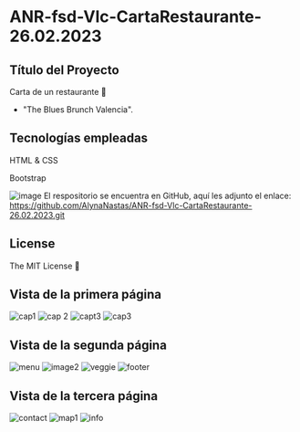 # ANR-fsd-Vlc-CartaRestaurante-26.02.2023
## Título del Proyecto
Carta de un restaurante :fork_and_knife:
- "The Blues Brunch Valencia".

## Tecnologías empleadas

HTML & CSS

Bootstrap


![image](https://user-images.githubusercontent.com/121962750/215277229-ec3606fa-3246-421a-8ab1-d7972c77b238.png)
El respositorio se encuentra en GitHub, aquí les adjunto el enlace: https://github.com/AlynaNastas/ANR-fsd-Vlc-CartaRestaurante-26.02.2023.git

## License

The MIT License :page_facing_up:

## Vista de la primera página


![cap1](https://user-images.githubusercontent.com/121962750/215278904-434e8e6f-1f7b-4935-9d38-788f30e6c576.png)
![cap 2](https://user-images.githubusercontent.com/121962750/215278909-c20065ea-3f8a-4181-b6f9-9b94d5e7bd10.png)
![capt3](https://user-images.githubusercontent.com/121962750/215278910-5ec018df-23c6-43fc-b47a-b3f7bc99f009.png)
![cap3](https://user-images.githubusercontent.com/121962750/215278912-55f25b65-ffd5-48d5-8c76-3a8c611317e7.png)

## Vista de la segunda página


![menu](https://user-images.githubusercontent.com/121962750/215279027-72d36740-3533-4f3d-b8af-41fdf5c21b0c.png)
![image2](https://user-images.githubusercontent.com/121962750/215279033-3627b728-9778-4587-9fe2-a1014c6dee87.png)
![veggie](https://user-images.githubusercontent.com/121962750/215279049-839f95d9-5fc8-41b7-a80e-3a4a5acca419.png)
![footer](https://user-images.githubusercontent.com/121962750/215279068-365a5971-8d11-4852-9cd0-ec3ad39484d3.png)


## Vista de la tercera página

![contact](https://user-images.githubusercontent.com/121962750/215279189-8a23f952-7ea3-4f4c-b560-2188e3662253.png)
![map1](https://user-images.githubusercontent.com/121962750/215279192-2142e0a1-5f97-46e6-9517-e16d5c485eef.png)
![info](https://user-images.githubusercontent.com/121962750/215279194-a8de8c3c-35a8-4195-a83c-c51ec85d6159.png)

